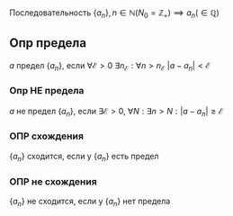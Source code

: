 Последовательность $\{a_{n}\}, n\in \mathbb{N}(N_{0}=\mathbb{Z}_{+})\implies a_{n}(\in \mathbb{Q})$
## Опр предела
$a$ предел $\{a_{n}\}$, если $\forall\mathcal{E}>0$ $\exists n_{\mathcal{E}}: \forall n>n_{\mathcal{E}}$  $|a-a_{n}|<\mathcal{E}$

### Опр НЕ предела
$a$ не предел $\{a_{n}\}$, если $\exists\mathcal{E}>0, \ \forall N: \exists n>N:|a-a_{n}|\geq\mathcal{E}$ 

### ОПР схождения
$\{a_{n}\}$ сходится, если у $\{a_{n}\}$ есть предел

### ОПР не схождения
$\{a_{n}\}$ не сходится, если у $\{a_{n}\}$ нет предела